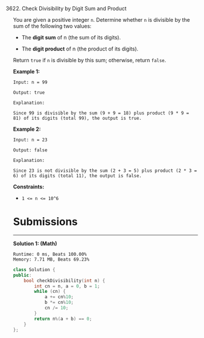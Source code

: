 3622. Check Divisibility by Digit Sum and Product

You are given a positive integer `n`. Determine whether `n` is divisible by the sum of the following two values:

* The **digit sum** of n (the sum of its digits).

* The **digit product** of n (the product of its digits).

Return `true` if `n` is divisible by this sum; otherwise, return `false`.

 

**Example 1:**
```
Input: n = 99

Output: true

Explanation:

Since 99 is divisible by the sum (9 + 9 = 18) plus product (9 * 9 = 81) of its digits (total 99), the output is true.
```

**Example 2:**
```
Input: n = 23

Output: false

Explanation:

Since 23 is not divisible by the sum (2 + 3 = 5) plus product (2 * 3 = 6) of its digits (total 11), the output is false.
```
 

**Constraints:**

* `1 <= n <= 10^6`

# Submissions
---
**Solution 1: (Math)**
```
Runtime: 0 ms, Beats 100.00%
Memory: 7.71 MB, Beats 69.23%
```
```c++
class Solution {
public:
    bool checkDivisibility(int n) {
        int cn = n, a = 0, b = 1;
        while (cn) {
            a += cn%10;
            b *= cn%10;
            cn /= 10;
        }
        return n%(a + b) == 0;
    }
};
```

